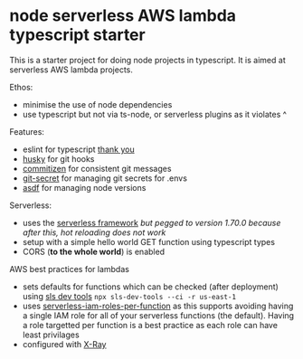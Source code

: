 # node serverless AWS lambda typescript starter

This is a starter project for doing node projects in typescript. It is aimed at serverless AWS lambda projects.

Ethos:
- minimise the use of node dependencies
- use typescript but not via ts-node, or serverless plugins as it violates ^

Features:
-   eslint for typescript [thank you](https://www.robertcooper.me/using-eslint-and-prettier-in-a-typescript-project)
-   [husky](https://github.com/typicode/husky) for git hooks
-   [commitizen](https://github.com/commitizen/cz-cli) for consistent git messages
-   [git-secret](https://git-secret.io/) for managing git secrets for .envs
-   [asdf](https://asdf-vm.com/#/core-manage-asdf-vm) for managing node versions

Serverless:
- uses the [serverless framework](https://www.serverless.com/) _but pegged to version 1.70.0 because after this, hot reloading does not work_
- setup with a simple hello world GET function using typescript types
- CORS (**to the whole world**) is enabled

AWS best practices for lambdas
- sets defaults for functions which can be checked (after deployment) using [sls dev tools](https://github.com/Theodo-UK/sls-dev-tools) `npx sls-dev-tools --ci -r us-east-1`
- uses [serverless-iam-roles-per-function](https://github.com/functionalone/serverless-iam-roles-per-function) as this supports avoiding having a single IAM role for all of your serverless functions (the default). Having a role targetted per function is a best practice as each role can have least privilages
- configured with [X-Ray](https://aws.amazon.com/xray/)